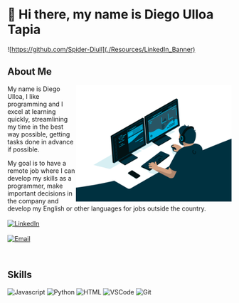 # 👋 Hi there, my name is Diego Ulloa Tapia

![https://github.com/Spider-Diull](./Resources/LinkedIn_Banner)

## About Me

<p>
 <img align="right" width="350" src="/Resources/Coding_Vibe.gif" alt="Coding gif" />

My name is Diego Ulloa, I like programming and I excel at learning quickly, streamlining my time in the best way possible, getting tasks done in advance if possible.

My goal is to have a remote job where I can develop my skills as a programmer, make important decisions in the company and develop my English or other languages ​​for jobs outside the country.
<br/>
<br/>
[![LinkedIn](https://img.shields.io/badge/LinkedIn-Diego_Ulloa_Tapia-0077B5?style=for-the-badge&logo=linkedin&logoColor=white&labelColor=101010)](www.linkedin.com/in/diego-ulloa-tapia-2b8782170)
<br/>
</br>
[![Email](https://img.shields.io/badge/diego.ulloa1360@gmail.com-email_personal_-D14836?style=for-the-badge&logo=gmail&logoColor=white&labelColor=101010)](mailto:diego.ulloa1360@gmail.com)
</br>
</p>
<br/>

## Skills

![Javascript](https://img.shields.io/badge/Javascript-F0DB4F?style=for-the-badge&labelColor=black&logo=javascript&logoColor=F0DB4F)
![Python](https://img.shields.io/badge/Python-007acc?style=for-the-badge&labelColor=black&logo=python&logoColor=F0DB4F)
![HTML](https://img.shields.io/badge/HTML5-E34F26?style=for-the-badge&logo=html5&logoColor=white)
![VSCode](https://img.shields.io/badge/Visual_Studio-0078d7?style=for-the-badge&logo=visual%20studio&logoColor=white)
![Git](https://img.shields.io/badge/Git-F05032?style=for-the-badge&logo=git&logoColor=white)
<!--
**Spider-Diull/Spider-Diull** is a ✨ _special_ ✨ repository because its `README.md` (this file) appears on your GitHub profile.

Here are some ideas to get you started:


- 🔭 I’m currently working on ...
- 🌱 I’m currently learning ...
- 👯 I’m looking to collaborate on ...
- 🤔 I’m looking for help with ...
- 💬 Ask me about ...
- 📫 How to reach me: ...
- 😄 Pronouns: ...
- ⚡ Fun fact: ...
-->
